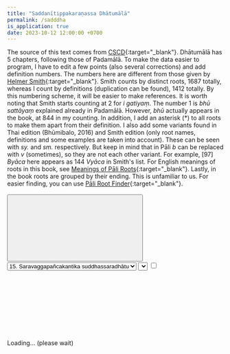 ```yaml
---
title: "Saddanītippakaraṇassa Dhātumālā"
permalink: /sadddha
is_application: true
date: 2023-10-12 12:00:00 +0700
---
```


The source of this text comes from [CSCD](https://tipitaka.org/romn){:target="\_blank"}. Dhātumālā has 5 chapters, following those of Padamālā. To make the data easier to program, I have to edit a few points (also several corrections) and add definition numbers. The numbers here are different from those given by [Helmer Smith](https://archive.org/details/SaddanitiAggavamsasPaliGrammar02){:target="\_blank"}. Smith counts by distinct roots, 1687 totally, whereas I count by definitions (duplication can be found), 1412 totally. By this numbering scheme, it will be easier to make references. It is worth noting that Smith starts counting at 2 for *i gatiyaṃ*. The number 1 is *bhū sattāyaṃ* explained already in Padamālā. However, *bhū* actually appears in the book, at 844 in my counting. In addition, I add an asterisk (\*) to all roots to make them apart from their definition. I also add some variants found in Thai edition (Bhūmibalo, 2016) and Smith edition (only root names, definitions and some examples are taken into account). These can be seen with *sy.* and *sm.* respectively. But keep in mind that in Pāli *b* can be replaced with *v* (sometimes), so they are not each other variant. For example, [97] *Byāca* here appears as 144 *Vyāca* in Smith's list. For English meanings of roots in this book, see [Meanings of Pāli Roots](/rootmeaning){:target="\_blank"}. Lastly, in the book roots are grouped by their ending. This is unfamiliar to us. For easier finding, you can use [Pāli Root Finder](/paliroot){:target="\_blank"}.


<div id="toolbar" style="padding-bottom:10px;padding-top:3px;z-index:10;">
<span class="toolbarbg">
<button onClick="bcUtil.toggleToolBar(sadddhaReader);"><svg class="icon"><use xlink:href="/assets/fontawesome/custom.svg#window-maximize"></use></svg></button>
<select id="chapterselector" onChange="sadddhaReader.goChapter();">
<option value="15">15. Saravaggapañcakantika suddhassaradhātu</option>
<option value="15.1">-15.1 Kakārantadhātu</option>
<option value="15.2">-15.2 Khakārantadhātu</option>
<option value="15.3">-15.3 Gakārantadhātu</option>
<option value="15.4">-15.4 Ghakārantadhātu</option>
<option value="15.5">-15.5 Cakārantadhātu</option>
<option value="15.6">-15.6 Chakārantadhātu</option>
<option value="15.7">-15.7 Jakārantadhātu</option>
<option value="15.8">-15.8 Jhakārantadhātu</option>
<option value="15.9">-15.9 Ñakārantadhātu</option>
<option value="15.10">-15.10 Ṭakārantadhātu</option>
<option value="15.11">-15.11 Ṭhakārantadhātu</option>
<option value="15.12">-15.12 Ḍakārantadhātu</option>
<option value="15.13">-15.13 Ḍakārantadhātu</option>
<option value="15.14">-15.14 Ṇakārantadhātu</option>
<option value="15.15">-15.15 Takārantadhātu</option>
<option value="15.16">-15.16 Thakārantadhātu</option>
<option value="15.17">-15.17 Dakārantadhātu</option>
<option value="15.18">-15.18 Dhakārantadhātu</option>
<option value="15.19">-15.19 Nakārantadhātu</option>
<option value="15.20">-15.20 Pakārantadhātu</option>
<option value="15.21">-15.21 Phakārantadhātu</option>
<option value="15.22">-15.22 Bakārantadhātu</option>
<option value="15.23">-15.23 Bhakārantadhātu</option>
<option value="15.24">-15.24 Makārantadhātu</option>
<option value="16">16. Bhūvādigaṇikapariccheda</option>
<option value="16.1">-16.1 Yakārantadhātu</option>
<option value="16.2">-16.2 Rakārantadhātu</option>
<option value="16.3">-16.3 Lakārantadhātu</option>
<option value="16.4">-16.4 Vakārantadhātu</option>
<option value="16.5">-16.5 Sakārantadhātu</option>
<option value="16.6">-16.6 Hakārantadhātu</option>
<option value="16.7">-16.7 Ḷakārantadhātu</option>
<option value="16.8">-16.8 Samodhānagatadhātu</option>
<option value="17">17. Rudhādichakka</option>
<option value="17.1">-17.1 Rudhādigaṇika</option>
<option value="17.2">-17.2 Divādigaṇika</option>
<option value="17.3">-17.3 Svādigaṇika</option>
<option value="17.4">-17.4 Kiyādigaṇika</option>
<option value="17.5">-17.5 Gahādigaṇika</option>
<option value="17.6">-17.6 Tanādigaṇika</option>
<option value="18">18. Curādigaṇaparidīpana</option>
<option value="18.1">-18.1 Kakārantadhātu</option>
<option value="18.2">-18.2 Khakārantadhātu</option>
<option value="18.3">-18.3 Gakārantadhātu</option>
<option value="18.4">-18.4 Ghakārantadhātu</option>
<option value="18.5">-18.5 Cakārantadhātu</option>
<option value="18.6">-18.6 Chakārantadhātu</option>
<option value="18.7">-18.7 Jakārantadhātu</option>
<option value="18.8">-18.8 Ṭakārantadhātu</option>
<option value="18.9">-18.9 Ṭhakārantadhātu</option>
<option value="18.10">-18.10 Ḍakārantadhātu</option>
<option value="18.11">-18.11 Ḍhakārantadhātu</option>
<option value="18.12">-18.12 Ṇakārantadhātu</option>
<option value="18.13">-18.13 Takārantadhātu</option>
<option value="18.14">-18.14 Thakārantadhātu</option>
<option value="18.15">-18.15 Dakārantadhātu</option>
<option value="18.16">-18.16 Dhakārantadhātu</option>
<option value="18.17">-18.17 Nakārantadhātu</option>
<option value="18.18">-18.18 Pakārantadhātu</option>
<option value="18.19">-18.19 Bakārantadhātu</option>
<option value="18.20">-18.20 Bhakārantadhātu</option>
<option value="18.21">-18.21 Makārantadhātu</option>
<option value="18.22">-18.22 Yakārantadhātu</option>
<option value="18.23">-18.23 Rakārantadhātu</option>
<option value="18.24">-18.24 Lakārantadhātu</option>
<option value="18.25">-18.25 Vakārantadhātu</option>
<option value="18.26">-18.26 Sakārantadhātu</option>
<option value="18.27">-18.27 Hakārantadhātu</option>
<option value="18.28">-18.28 Ḷakārantadhātu</option>
<option value="19">19. Sabbagaṇavinicchaya</option>
</select>
<select id="defselector" title="Definition number to go" onChange="sadddhaReader.goDef();"></select>
<label for="onlyheads" title="Show only heads"><input type="checkbox" id="onlyheads" onClick="sadddhaReader.updateDisplay();"><svg class="icon"><use xlink:href="/assets/fontawesome/custom.svg#heading"></use></svg></label>
</span>
<span class="label" id="verbgroup" style="display:none;"></span>
</div>
<div id="textdisplay" class="textdisplay">Loading... (please wait)</div>
<script src="/assets/js/sadddhareader.js"></script>
<script src="/assets/js/pako_inflate.min.js"></script>
<script>
sadddhaReader.util = bcUtil;
sadddhaReader.loadText();
</script>


